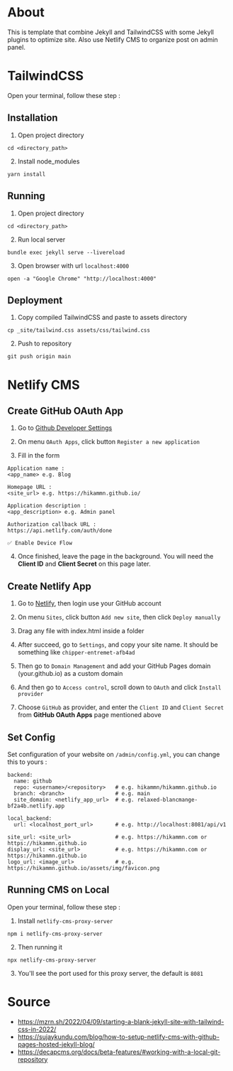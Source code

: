 # About

This is template that combine Jekyll and TailwindCSS with some Jekyll plugins to optimize site. Also use Netlify CMS to organize post on admin panel.


# TailwindCSS

Open your terminal, follow these step :

## Installation

1. Open project directory
```
cd <directory_path>
```

2. Install node_modules
```
yarn install
```

## Running

1. Open project directory
```
cd <directory_path>
```

2. Run local server
```
bundle exec jekyll serve --livereload
```

3. Open browser with url `localhost:4000`
```
open -a "Google Chrome" "http://localhost:4000"
```

## Deployment

1. Copy compiled TailwindCSS and paste to assets directory
```
cp _site/tailwind.css assets/css/tailwind.css
```

2. Push to repository
```
git push origin main
```


# Netlify CMS

## Create GitHub OAuth App

1. Go to [Github Developer Settings](https://github.com/settings/developers)

2. On menu `OAuth Apps`, click button `Register a new application`

3. Fill in the form
```
Application name :
<app_name> e.g. Blog

Homepage URL :
<site_url> e.g. https://hikammn.github.io/

Application description :
<app_description> e.g. Admin panel

Authorization callback URL :
https://api.netlify.com/auth/done

✅ Enable Device Flow
```

4. Once finished, leave the page in the background. You will need the **Client ID** and **Client Secret** on this page later.


## Create Netlify App

1. Go to [Netlify](https://app.netlify.com/account/sites), then login use your GitHub account

2. On menu `Sites`, click button `Add new site`, then click `Deploy manually`

3. Drag any file with index.html inside a folder

4. After succeed, go to `Settings`, and copy your site name. It should be something like `chipper-entremet-afb4ad`

5. Then go to `Domain Management` and add your GitHub Pages domain (your.github.io) as a custom domain

6. And then go to `Access control`, scroll down to `OAuth` and click `Install provider`

7. Choose `GitHub` as provider, and enter the `Client ID` and `Client Secret` from **GitHub OAuth Apps** page mentioned above


## Set Config

Set configuration of your website on `/admin/config.yml`, you can change this to yours :
```
backend:
  name: github
  repo: <username>/<repository>   # e.g. hikammn/hikammn.github.io
  branch: <branch>                # e.g. main
  site_domain: <netlify_app_url>  # e.g. relaxed-blancmange-bf2a4b.netlify.app

local_backend:
  url: <localhost_port_url>       # e.g. http://localhost:8081/api/v1

site_url: <site_url>              # e.g. https://hikammn.com or https://hikammn.github.io
display_url: <site_url>           # e.g. https://hikammn.com or https://hikammn.github.io
logo_url: <image_url>             # e.g. https://hikammn.github.io/assets/img/favicon.png
```

## Running CMS on Local

Open your terminal, follow these step :

1. Install `netlify-cms-proxy-server`
```
npm i netlify-cms-proxy-server
```
2. Then running it
```
npx netlify-cms-proxy-server
```
3. You'll see the port used for this proxy server, the default is `8081`


# Source

- https://mzrn.sh/2022/04/09/starting-a-blank-jekyll-site-with-tailwind-css-in-2022/
- https://sujaykundu.com/blog/how-to-setup-netlify-cms-with-github-pages-hosted-jekyll-blog/
- https://decapcms.org/docs/beta-features/#working-with-a-local-git-repository